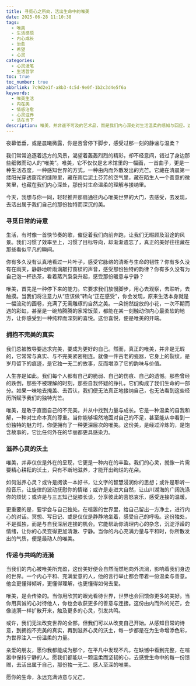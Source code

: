 ```yaml
---
title: 寻觅心之所向，活出生命中的唯美
date: 2025-06-28 11:10:38
tags:
  - 唯美
  - 生活感悟
  - 内心成长
  - 治愈
  - 希望
  - 心灵
categories:
  - 心灵漫笔
  - 生活哲学
toc: true
toc_number: true
abbrlink: 7c9d2e1f-a8b3-4c5d-9e0f-1b2c3d4e5f6a
keywords:
  - 唯美生活
  - 内在美
  - 情感治愈
  - 心灵滋养
  - 活在当下
description: 唯美，并非遥不可及的艺术品，而是我们内心深处对生活温柔的感知与回应。这篇文章将带你一同探索，如何在喧嚣中寻觅日常的诗意，拥抱不完美的真实，滋养疲惫的心灵，最终活出属于自己生命中的那份独特而动人的唯美。
---
```


夜幕低垂，或是晨曦微露，你是否曾停下脚步，感受过那一刻的静谧与温柔？

我们常常追逐着远方的风景，渴望着轰轰烈烈的精彩，却不经意间，错过了身边那些细微而动人的“唯美”。唯美，它不仅仅是艺术馆里的一幅画，一首曲子，更是一种生活态度，一种感知世界的方式，一种由内而外散发出的光芒。它藏在清晨第一缕阳光穿透窗帘的缝隙里，藏在雨后泥土芬芳的空气里，藏在陌生人一个善意的微笑里，也藏在我们内心深处，那份对生命温柔的理解与接纳里。

今天，我想与你一同，轻轻推开那扇通往内心唯美世界的大门，去感受，去发现，去活出属于我们自己的那份独特而深沉的美。

### 寻觅日常的诗意

生活，有时像一首快节奏的歌，催促着我们向前奔跑，让我们无暇顾及沿途的风景。我们习惯了效率至上，习惯了目标导向，却渐渐遗忘了，真正的美好往往藏在那些看似平凡的瞬间。

你有多久没有认真地看过一片叶子，感受它脉络的清晰与生命的韧性？你有多久没有在雨天，静静地听雨滴敲打窗棂的声音，感受那份独特的韵律？你有多久没有为自己泡一杯热茶，看着蒸汽袅袅升起，感受那份暖意与宁静？

唯美，首先是一种停下来的能力。它要求我们放慢脚步，用心去观察，去聆听，去触摸。当我们将注意力从“应该做”转向“正在感受”，你会发现，原来生活本身就是一幅流动的画卷，充满了无需雕琢的自然之美。一朵悄然绽放的小花，一次不期而遇的彩虹，甚至是一碗热腾腾的家常饭菜，都能在某一刻触动你内心最柔软的地方，让你感受到一种纯粹而深刻的喜悦。这份喜悦，便是唯美的开端。

### 拥抱不完美的真实

我们总被教导要追求完美，要成为更好的自己。然而，真正的唯美，并非是无瑕的，它常常与真实、与不完美紧密相连。就像一件古老的瓷器，它身上的裂纹，是岁月留下的痕迹，是它独一无二的故事，反而增添了它的韵味与价值。

人生亦是如此。我们每个人都有自己的脆弱、自己的伤痕、自己的遗憾。那些曾经的跌倒，那些不被理解的时刻，那些自我怀疑的挣扎，它们构成了我们生命的一部分。如果一味地去掩盖、去否认，我们便无法真正地接纳自己，也无法看到这些经历所赋予我们的独特光芒。

唯美，是敢于直面自己的不完美，并从中找到力量与成长。它是一种温柔的自我和解，一种对生命本真的尊重。当你能够坦然地面对自己的不足，甚至能从中看到一份独特的魅力时，你便拥有了一种更深层次的唯美。这份美，是经过淬炼的，是饱含故事的，它比任何外在的华丽都更具感染力。

### 滋养心灵的沃土

唯美，并非仅仅是外在的呈现，它更是一种内在的丰盈。我们的心灵，就像一片需要精心耕耘的沃土，只有不断地滋养，才能开出绚烂的花朵。

如何滋养心灵？或许是阅读一本好书，让文字的智慧浸润你的思想；或许是聆听一段音乐，让旋律的波动抚慰你的情绪；或许是走进大自然，让山川湖海的广阔洗涤你的烦忧；或许是与三五知己促膝长谈，分享彼此的喜怒哀乐，感受连接的温暖。

更重要的是，要学会与自己独处。在喧嚣的世界里，给自己留出一方净土，进行内心的对话。冥想、写日记、或是仅仅是静静地坐着，感受自己的呼吸。这份独处，不是孤独，而是与自我深层连接的机会。它能帮助你清理内心的杂念，沉淀浮躁的情绪，让你的心灵变得更加清澈、宁静。当你的内心充满力量与平和时，你所散发出的气质，便是最动人的唯美。

### 传递与共鸣的涟漪

当我们的内心被唯美所充盈，这份美好便会自然而然地向外流淌，影响着我们身边的世界。一个内心平和、充满爱意的人，他的言行举止都会带着一份温柔与善意。他会更懂得倾听，更懂得理解，也更懂得如何去爱。

唯美，是会传染的。当你用欣赏的眼光看待世界，世界也会回馈你更多的美好。当你用真诚的心对待他人，你也会收获更多的善意与连接。这份由内而外的光芒，会像涟漪一样扩散开来，触及更多的心灵，引发共鸣。

或许，我们无法改变世界的全部，但我们可以从改变自己开始。从感知日常的诗意，到拥抱不完美的真实，再到滋养心灵的沃土，每一步都是在为生命增添色彩，为世界注入一份温柔的力量。

亲爱的朋友，愿你我都能成为那个，在平凡中发现不凡，在缺憾中看到完整，在喧嚣中保持宁静的人。愿我们都能以一颗温柔而坚韧的心，去感受生命中的每一份馈赠，去活出属于自己，那份独一无二、感人至深的唯美。

愿你的生命，永远充满诗意与光芒。